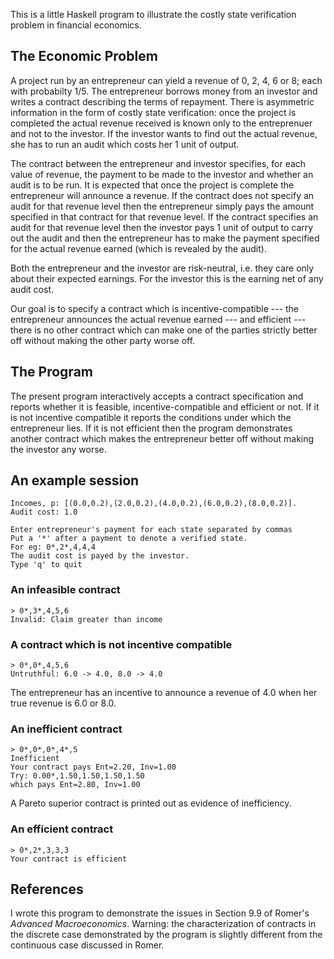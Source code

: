 This is a little Haskell program to illustrate the costly
state verification problem in financial economics.

## The Economic Problem

A project run by an entrepreneur can yield a revenue of 0,
2, 4, 6 or 8; each with probabilty 1/5. The entrepreneur
borrows money from an investor and writes a contract
describing the terms of repayment. There is asymmetric
information in the form of costly state verification: once
the project is completed the actual revenue received is
known only to the entreprenuer and not to the investor.  If
the investor wants to find out the actual revenue, she has
to run an audit which costs her 1 unit of output.

The contract between the entrepreneur and investor
specifies, for each value of revenue, the payment to be made
to the investor and whether an audit is to be run. It is
expected that once the project is complete the entrepreneur
will announce a revenue. If the contract does not specify an
audit for that revenue level then the entrepreneur simply
pays the amount specified in that contract for that revenue
level. If the contract specifies an audit for that revenue
level then the investor pays 1 unit of output to carry out
the audit and then the entrepreneur has to make the payment
specified for the actual revenue earned (which is revealed
by the audit).

Both the entrepreneur and the investor are risk-neutral,
i.e. they care only about their expected earnings. For the
investor this is the earning net of any audit cost.

Our goal is to specify a contract which is
incentive-compatible --- the entrepreneur announces the
actual revenue earned --- and efficient --- there is no
other contract which can make one of the parties strictly
better off without making the other party worse off.

## The Program

The present program interactively accepts a contract
specification and reports whether it is feasible,
incentive-compatible and efficient or not. If it is not
incentive compatible it reports the conditions under which
the entrepreneur lies. If it is not efficient then the
program demonstrates another contract which makes the
entrepreneur better off without making the investor any
worse.

## An example session

````text
Incomes, p: [(0.0,0.2),(2.0,0.2),(4.0,0.2),(6.0,0.2),(8.0,0.2)].
Audit cost: 1.0

Enter entrepreneur's payment for each state separated by commas
Put a '*' after a payment to denote a verified state.
For eg: 0*,2*,4,4,4
The audit cost is payed by the investor.
Type 'q' to quit
````

### An infeasible contract

````text
> 0*,3*,4,5,6
Invalid: Claim greater than income
````

### A contract which is not incentive compatible

````text
> 0*,0*,4,5,6
Untruthful: 6.0 -> 4.0, 8.0 -> 4.0
````

The entrepreneur has an incentive to announce a revenue of 4.0 when
her true revenue is 6.0 or 8.0.

### An inefficient contract
````text
> 0*,0*,0*,4*,5
Inefficient
Your contract pays Ent=2.20, Inv=1.00
Try: 0.00*,1.50,1.50,1.50,1.50
which pays Ent=2.80, Inv=1.00
````

A Pareto superior contract is printed out as evidence of inefficiency.

### An efficient contract

````text
> 0*,2*,3,3,3
Your contract is efficient
````

## References

I wrote this program to demonstrate the issues in Section
9.9 of Romer's *Advanced Macroeconomics*. Warning: the
characterization of contracts in the discrete case
demonstrated by the program is slightly different from the
continuous case discussed in Romer.

